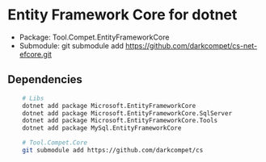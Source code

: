 # Entity Framework Core for dotnet

- Package: Tool.Compet.EntityFrameworkCore
- Submodule: git submodule add https://github.com/darkcompet/cs-net-efcore.git

## Dependencies

```bash
	# Libs
	dotnet add package Microsoft.EntityFrameworkCore
	dotnet add package Microsoft.EntityFrameworkCore.SqlServer
	dotnet add package Microsoft.EntityFrameworkCore.Tools
	dotnet add package MySql.EntityFrameworkCore

	# Tool.Compet.Core
	git submodule add https://github.com/darkcompet/cs
```
